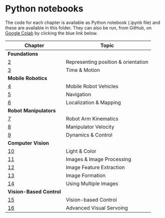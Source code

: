 # Python notebooks

The code for each chapter is available as Python notebook (.ipynb file) and these are available in
this folder.  They can also be run, from GitHub, on [Google Colab](https://colab.research.google.com/?utm_source=scs-index) by clicking the blue link below.

| Chapter | Topic |
| ------- |------ |
| **Foundations** ||
| [2](https://colab.research.google.com/github/petercorke/RVC3-python/blob/main/notebooks/chap2.ipynb) | Representing position & orientation |
| [3](https://colab.research.google.com/github/petercorke/RVC3-python/blob/main/notebooks/chap3.ipynb) | Time & Motion |
| **Mobile Robotics** ||
| [4](https://colab.research.google.com/github/petercorke/RVC3-python/blob/main/notebooks/chap4.ipynb) | Mobile Robot Vehicles |
| [5](https://colab.research.google.com/github/petercorke/RVC3-python/blob/main/notebooks/chap5.ipynb) | Navigation |
| [6](https://colab.research.google.com/github/petercorke/RVC3-python/blob/main/notebooks/chap6.ipynb) | Localization & Mapping |
| **Robot Manipulators** || 
| [7](https://colab.research.google.com/github/petercorke/RVC3-python/blob/main/notebooks/chap7.ipynb) | Robot Arm Kinematics |
| [8](https://colab.research.google.com/github/petercorke/RVC3-python/blob/main/notebooks/chap8.ipynb) | Manipulator Velocity |
| [9](https://colab.research.google.com/github/petercorke/RVC3-python/blob/main/notebooks/chap9.ipynb) | Dynamics & Control |
| **Computer Vision** ||
| [10](https://colab.research.google.com/github/petercorke/RVC3-python/blob/main/notebooks/chap10.ipynb) | Light & Color |
| [11](https://colab.research.google.com/github/petercorke/RVC3-python/blob/main/notebooks/chap11.ipynb) | Images & Image Processing |
| [12](https://colab.research.google.com/github/petercorke/RVC3-python/blob/main/notebooks/chap12.ipynb) | Image Feature Extraction |
| [13](https://colab.research.google.com/github/petercorke/RVC3-python/blob/main/notebooks/chap13.ipynb) | Image Formation |
| [14](https://colab.research.google.com/github/petercorke/RVC3-python/blob/main/notebooks/chap14.ipynb) | Using Multiple Images |
| **Vision-Based Control** ||
| [15](https://colab.research.google.com/github/petercorke/RVC3-python/blob/main/notebooks/chap15.ipynb) | Vision-based Control |
| [16](https://colab.research.google.com/github/petercorke/RVC3-python/blob/main/notebooks/chap16.ipynb) | Advanced Visual Servoing |